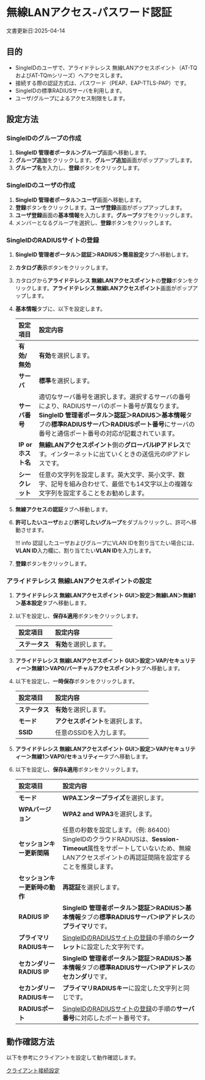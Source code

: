 # 無線LANアクセス-パスワード認証
文書更新日:2025-04-14

## 目的
* SingleIDのユーザで、アライドテレシス 無線LANアクセスポイント（AT-TQおよびAT-TQmシリーズ）へアクセスします。
* 接続する際の認証方式は、パスワード（PEAP、EAP-TTLS-PAP）です。
* SingleIDの標準RADIUSサーバを利用します。
* ユーザ/グループによるアクセス制限をします。

## 設定方法
### SingleIDのグループの作成
1. **SingleID 管理者ポータル＞グループ**画面へ移動します。
2. **グループ追加**をクリックします。**グループ追加**画面がポップアップします。
3. **グループ名**を入力し、**登録**ボタンをクリックします。

### SingleIDのユーザの作成
1. **SingleID 管理者ポータル＞ユーザ**画面へ移動します。
2. **登録**ボタンをクリックします。**ユーザ登録**画面がポップアップします。
3. **ユーザ登録**画面の**基本情報**を入力します。**グループ**タブをクリックします。
4. メンバーとなるグループを選択し、**登録**ボタンをクリックします。

### SingleIDのRADIUSサイトの登録
1. **SingleID 管理者ポータル＞認証＞RADIUS＞簡易設定**タブへ移動します。
2. **カタログ表示**ボタンをクリックします。
3. カタログから**アライドテレシス 無線LANアクセスポイント**の**登録**ボタンをクリックします。**アライドテレシス 無線LANアクセスポイント**画面がポップアップします。
4. **基本情報**タブに、以下を設定します。

    | **設定項目** | **設定内容** |
    | :--- | :--- |
    | **有効/無効** | **有効**を選択します。 |
    | **サーバ** | **標準**を選択します。 |
    | **サーバ番号** | 適切なサーバ番号を選択します。選択するサーバの番号により、RADIUSサーバのポート番号が異なります。**SingleID 管理者ポータル＞認証＞RADIUS＞基本情報**タブの**標準RADIUSサーバ＞RADIUSポート番号**にサーバの番号と通信ポート番号の対応が記載されています。 |
    | **IP or ホスト名** | **無線LANアクセスポイント**側の**グローバルIPアドレス**です。インターネットに出ていくときの送信元のIPアドレスです。 |
    | **シークレット** | 任意の文字列を設定します。英大文字、英小文字、数字、記号を組み合わせて、最低でも14文字以上の複雑な文字列を設定することをお勧めします。 |

5. **無線アクセスの認証**タブへ移動します。
6. **許可したいユーザ**および**許可したいグループ**をダブルクリックし、許可へ移動させます。

    !!! info
        認証したユーザおよびグループにVLAN IDを割り当てたい場合には、**VLAN ID**入力欄に、割り当てたい**VLAN ID**を入力します。

7. **登録**ボタンをクリックします。

### アライドテレシス 無線LANアクセスポイントの設定
1. **アライドテレシス 無線LANアクセスポイント GUI＞設定＞無線LAN＞無線1＞基本設定**タブへ移動します。
2. 以下を設定し、**保存&適用**ボタンをクリックします。 

    | **設定項目** | **設定内容** |    
    | :--- | :--- |
    | **ステータス** | **有効**を選択します。 |

3. **アライドテレシス 無線LANアクセスポイント GUI＞設定＞VAP/セキュリティー＞無線1＞VAP0/バーチャルアクセスポイント**タブへ移動します。
4. 以下を設定し、**一時保存**ボタンをクリックします。

    | **設定項目** | **設定内容** |    
    | :--- | :--- |
    | **ステータス** | **有効**を選択します。 |
    | **モード** | **アクセスポイント**を選択します。 |    
    | **SSID**| 任意のSSIDを入力します。 |

5. **アライドテレシス 無線LANアクセスポイント GUI＞設定＞VAP/セキュリティー＞無線1＞VAP0/セキュリティー**タブへ移動します。
6. 以下を設定し、**保存&適用**ボタンをクリックします。

    | **設定項目** | **設定内容** |
    | :--- | :--- |
    | **モード**| **WPAエンタープライズ**を選択します。 |
    | **WPAバージョン** | **WPA2 and WPA3**を選択します。 |
    | **セッションキー更新間隔** | 任意の秒数を設定します。（例: 86400）<br>SingleIDのクラウドRADIUSは、**Session-Timeout**属性をサポートしていないため、無線LANアクセスポイントの再認証間隔を設定することを推奨します。 |
    | **セッションキー更新時の動作** | **再認証**を選択します。 |
    | **RADIUS IP** | **SingleID 管理者ポータル＞認証＞RADIUS＞基本情報**タブの**標準RADIUSサーバ＞IPアドレス**の**プライマリ**です。 |
    | **プライマリRADIUSキー** | [SingleIDのRADIUSサイトの登録](#singleidのradiusサイトの登録)の手順の**シークレット**に設定した文字列です。 |
    | **セカンダリーRADIUS IP** | **SingleID 管理者ポータル＞認証＞RADIUS＞基本情報**タブの**標準RADIUSサーバ＞IPアドレス**の**セカンダリ**です。 |
    | **セカンダリーRADIUSキー** | **プライマリRADIUSキー**に設定した文字列と同じです。 |
    | **RADIUSポート** | [SingleIDのRADIUSサイトの登録](#singleidのradiusサイトの登録)の手順の**サーバ番号**に対応したポート番号です。 |

## 動作確認方法
以下を参考にクライアントを設定して動作確認します。

[クライアント接続設定](../clients/index.md)
